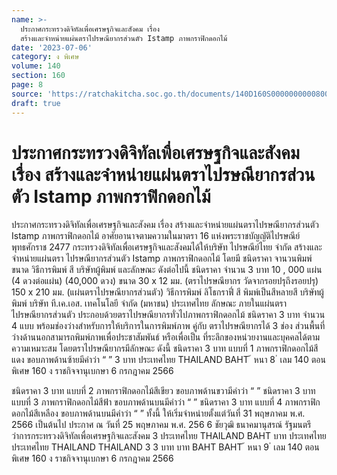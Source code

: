 ```yaml
---
name: >-
  ประกาศกระทรวงดิจิทัลเพื่อเศรษฐกิจและสังคม เรื่อง
  สร้างและจำหน่ายแผ่นตราไปรษณียากรส่วนตัว Istamp ภาพกราฟิกดอกไม้
date: '2023-07-06'
category: ง พิเศษ
volume: 140
section: 160
page: 8
source: 'https://ratchakitcha.soc.go.th/documents/140D160S0000000000800.pdf'
draft: true
---
```


# ประกาศกระทรวงดิจิทัลเพื่อเศรษฐกิจและสังคม เรื่อง สร้างและจำหน่ายแผ่นตราไปรษณียากรส่วนตัว Istamp ภาพกราฟิกดอกไม้

ประกาศกระทรวงดิจิทัลเพื่อเศรษฐกิจและสังคม เรื่อง สร้างและจำหน่ายแผ่นตราไปรษณียากรส่วนตัว Istamp ภาพกราฟิกดอกไม้ อาศัยอานาจตามความในมาตรา 16 แห่งพระราชบัญญัติไปรษณีย์ พุทธศักราช 2477 กระทรวงดิจิทัลเพื่อเศรษฐกิจและสังคมได้ให้บริษัท ไปรษณีย์ไทย จำกัด สร้างและจำหน่ายแผ่นตรา ไปรษณียากรส่วนตัว Istamp ภาพกราฟิกดอกไม้ โดยมี ชนิดราคา จานวนพิมพ์ ขนาด วิธีการพิมพ์ สี บริษัทผู้พิมพ์ และลักษณะ ดังต่อไปนี้ ชนิดราคา จำนวน 3 บาท 10 , 000 แผ่น (4 ดวงต่อแผ่น) (40,000 ดวง) ขนาด 30 x 12 มม. (ตราไปรษณียากร วัดจากรอยปรุถึงรอยปรุ) 150 x 210 มม. (แผ่นตราไปรษณียากรส่วนตัว) วิธีการพิมพ์ ลิโธกราฟี่ สี พิมพ์เป็นสีหลายสี บริษัทผู้พิมพ์ บริษัท ที.เค.เอส. เทคโนโลยี จำกัด (มหาชน) ประเทศไทย ลักษณะ ภายในแผ่นตราไปรษณียากรส่วนตัว ประกอบด้วยตราไปรษณียากรทั่วไปภาพกราฟิกดอกไม้ ชนิดราคา 3 บาท จำนวน 4 แบบ พร้อมช่องว่างสำหรับการให้บริการในการพิมพ์ภาพ คู่กับ ตราไปรษณียากรได้ 3 ช่อง ส่วนพื้นที่ว่างด้านนอกสามารถพิมพ์ภาพเพื่อประชาสัมพันธ์ หรือเพื่อเป็น ที่ระลึกของหน่วยงานและบุคคลได้ตามความเหมาะสม โดยตราไปรษณียากรมีลักษณะ ดังนี้ ชนิดราคา 3 บาท แบบที่ 1 ภาพกราฟิกดอกไม้สีแดง ขอบภาพด้านซ้ายมีคำว่า “ ” 3 บาท ประเทศไทย THAILAND BAHT ้ หนา 8 ่ เลม 140 ตอนพิเศษ 160 ง ราชกิจจานุเบกษา 6 กรกฎาคม 2566

ชนิดราคา 3 บาท แบบที่ 2 ภาพกราฟิกดอกไม้สีเขียว ขอบภาพด้านขวามีคำว่า “ ” ชนิดราคา 3 บาท แบบที่ 3 ภาพกราฟิกดอกไม้สีฟ้า ขอบภาพด้านบนมีคำว่า “ ” ชนิดราคา 3 บาท แบบที่ 4 ภาพกราฟิกดอกไม้สีเหลือง ขอบภาพด้านบนมีคำว่า “ ” ทั้งนี้ ให้เริ่มจำหน่ายตั้งแต่วันที่ 31 พฤษภาคม พ.ศ. 2566 เป็นต้นไป ประกาศ ณ วันที่ 25 พฤษภาคม พ.ศ. 256 6 ชัยวุฒิ ธนาคมานุสรณ์ รัฐมนตรีว่าการกระทรวงดิจิทัลเพื่อเศรษฐกิจและสังคม 3 ประเทศไทย THAILAND BAHT บาท ประเทศไทย ประเทศไทย THAILAND THAILAND 3 3 บาท บาท BAHT BAHT ้ หนา 9 ่ เลม 140 ตอนพิเศษ 160 ง ราชกิจจานุเบกษา 6 กรกฎาคม 2566
